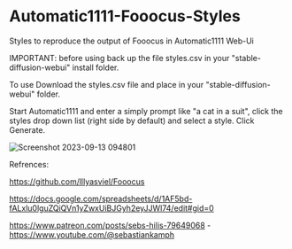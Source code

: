 # Automatic1111-Fooocus-Styles
Styles to reproduce the output of Fooocus in Automatic1111 Web-Ui

IMPORTANT: before using back up the file styles.csv in your "stable-diffusion-webui" install folder.

To use Download the styles.csv file and place in your "stable-diffusion-webui" folder.

Start Automatic1111 and enter a simply prompt like "a cat in a suit", click the styles drop down list (right side by default) and select a style. Click Generate.

![Screenshot 2023-09-13 094801](https://github.com/thundercat71/Automatic1111-Fooocus-Styles/assets/43249202/81c5cb4c-94aa-47c6-9bc2-d982b9022592)

Refrences:

https://github.com/lllyasviel/Fooocus

https://docs.google.com/spreadsheets/d/1AF5bd-fALxlu0lguZQiQVn1yZwxUiBJGyh2eyJJWl74/edit#gid=0

https://www.patreon.com/posts/sebs-hilis-79649068 - https://www.youtube.com/@sebastiankamph
